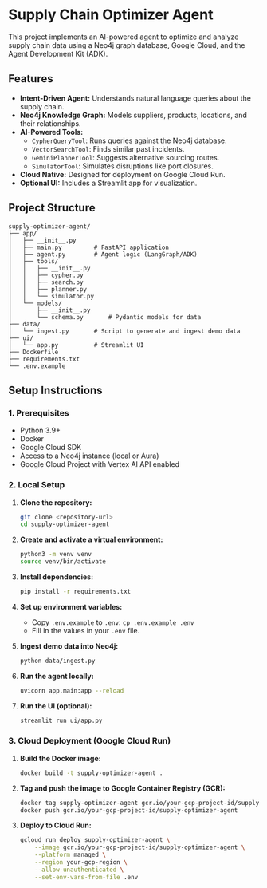 # Supply Chain Optimizer Agent

This project implements an AI-powered agent to optimize and analyze supply chain data using a Neo4j graph database, Google Cloud, and the Agent Development Kit (ADK).

## Features

- **Intent-Driven Agent:** Understands natural language queries about the supply chain.
- **Neo4j Knowledge Graph:** Models suppliers, products, locations, and their relationships.
- **AI-Powered Tools:**
    - `CypherQueryTool`: Runs queries against the Neo4j database.
    - `VectorSearchTool`: Finds similar past incidents.
    - `GeminiPlannerTool`: Suggests alternative sourcing routes.
    - `SimulatorTool`: Simulates disruptions like port closures.
- **Cloud Native:** Designed for deployment on Google Cloud Run.
- **Optional UI:** Includes a Streamlit app for visualization.

## Project Structure

```
supply-optimizer-agent/
├── app/
│   ├── __init__.py
│   ├── main.py         # FastAPI application
│   ├── agent.py        # Agent logic (LangGraph/ADK)
│   ├── tools/
│   │   ├── __init__.py
│   │   ├── cypher.py
│   │   ├── search.py
│   │   ├── planner.py
│   │   └── simulator.py
│   └── models/
│       ├── __init__.py
│       └── schema.py       # Pydantic models for data
├── data/
│   └── ingest.py       # Script to generate and ingest demo data
├── ui/
│   └── app.py          # Streamlit UI
├── Dockerfile
├── requirements.txt
└── .env.example
```

## Setup Instructions

### 1. Prerequisites

- Python 3.9+
- Docker
- Google Cloud SDK
- Access to a Neo4j instance (local or Aura)
- Google Cloud Project with Vertex AI API enabled

### 2. Local Setup

1. **Clone the repository:**
   ```bash
   git clone <repository-url>
   cd supply-optimizer-agent
   ```

2. **Create and activate a virtual environment:**
   ```bash
   python3 -m venv venv
   source venv/bin/activate
   ```

3. **Install dependencies:**
   ```bash
   pip install -r requirements.txt
   ```

4. **Set up environment variables:**
   - Copy `.env.example` to `.env`: `cp .env.example .env`
   - Fill in the values in your `.env` file.

5. **Ingest demo data into Neo4j:**
   ```bash
   python data/ingest.py
   ```

6. **Run the agent locally:**
   ```bash
   uvicorn app.main:app --reload
   ```

7. **Run the UI (optional):**
   ```bash
   streamlit run ui/app.py
   ```

### 3. Cloud Deployment (Google Cloud Run)

1. **Build the Docker image:**
   ```bash
   docker build -t supply-optimizer-agent .
   ```

2. **Tag and push the image to Google Container Registry (GCR):**
   ```bash
   docker tag supply-optimizer-agent gcr.io/your-gcp-project-id/supply-optimizer-agent
   docker push gcr.io/your-gcp-project-id/supply-optimizer-agent
   ```

3. **Deploy to Cloud Run:**
   ```bash
   gcloud run deploy supply-optimizer-agent \
       --image gcr.io/your-gcp-project-id/supply-optimizer-agent \
       --platform managed \
       --region your-gcp-region \
       --allow-unauthenticated \
       --set-env-vars-from-file .env
   ```

```